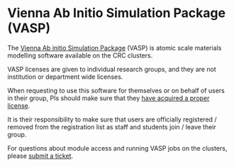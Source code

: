 # Vienna Ab Initio Simulation Package (VASP)

The [Vienna Ab initio Simulation Package](https://www.vasp.at/) (VASP) is atomic scale 
materials modelling software available on the CRC clusters.

VASP licenses are given to individual research groups, and they are not institution or department wide licenses.

When requesting to use this software for themselves or on behalf of users in their group, PIs should make sure that 
they [have acquired a proper license](https://www.vasp.at/info/faq/).

It is their responsibility to make sure that users are officially registered / removed from the registration list 
as staff and students join / leave their group.

For questions about module access and running VASP jobs on the clusters, 
please [submit a ticket](https://crc.pitt.edu/tickets).